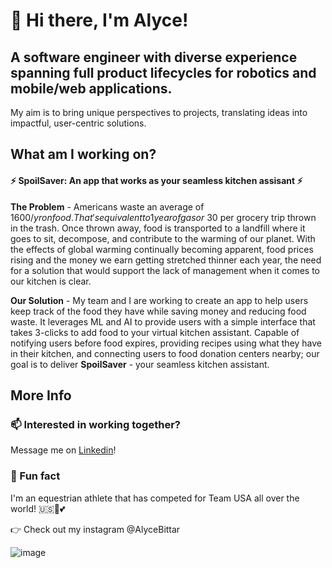 # 👋 Hi there, I'm Alyce!
## A software engineer with diverse experience spanning full product lifecycles for robotics and mobile/web applications. 
My aim is to bring unique perspectives to projects, translating ideas into impactful, user-centric solutions.

## What am I working on? 

#### ⚡ SpoilSaver: An app that works as your seamless kitchen assisant ⚡
**The Problem** - Americans waste an average of $1600/yr on food. 
That's equivalent to 1 year of gas or ~$30 per grocery trip thrown in the trash. 
Once thrown away, food is transported to a landfill where it goes to sit, decompose, and contribute to the warming of our planet.  With the effects of global warming continually becoming apparent, food prices rising and the money we earn getting stretched thinner each year, the need for a solution that would support the lack of management when it comes to our kitchen is clear. 

**Our Solution** - My team and I are working to create an app to help users keep track of the food they have while saving money and reducing food waste. It leverages ML and AI to provide users with a simple interface that takes 3-clicks to add food to your virtual kitchen assistant. Capable of notifying users before food expires, providing recipes using what they have in their kitchen, and connecting users to food donation centers nearby; our goal is to deliver **SpoilSaver** - your seamless kitchen assistant.


## More Info
### 📫 Interested in working together? 
Message me on [Linkedin]([url](https://www.linkedin.com/in/alyce-bittar/))!


### 🐴 Fun fact 
I'm an equestrian athlete that has competed for Team USA all over the world! 🇺🇸🏅💕

👉 Check out my instagram @AlyceBittar

![image](https://github.com/AlyceBittar/AlyceBittar/assets/135398924/53679ce6-2f5f-4b08-a30c-fa472bd1abe8)


<!---
AlyceBittar/AlyceBittar is a ✨ special ✨ repository because its `README.md` (this file) appears on your GitHub profile.
You can click the Preview link to take a look at your changes.
--->
